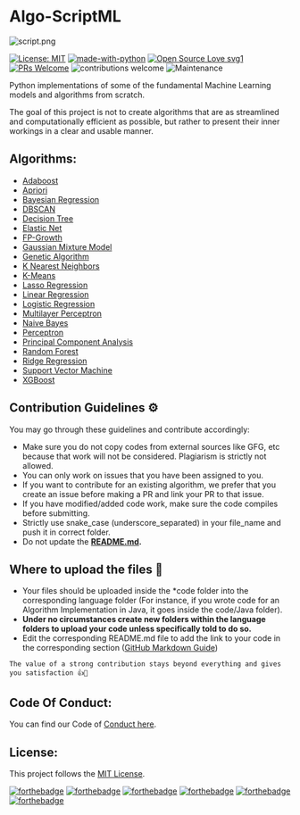# Algo-ScriptML

<img src="https://i.ibb.co/r7xBVvT/script.png" alt="script.png" />

  [![License: MIT](https://img.shields.io/badge/License-MIT-yellow.svg)](https://opensource.org/licenses/MIT) [![made-with-python](https://img.shields.io/badge/Made%20with-Python-1f425f.svg)](https://www.python.org/) [![Open Source Love svg1](https://badges.frapsoft.com/os/v1/open-source.svg?v=103)](https://github.com/ellerbrock/open-source-badges/) [![PRs Welcome](https://img.shields.io/badge/PRs-welcome-brightgreen.svg?style=flat-square)](http://makeapullrequest.com) ![contributions welcome](https://img.shields.io/static/v1.svg?label=Contributions&message=Welcome&color=0059b3&style=flat-square) ![Maintenance](https://img.shields.io/maintenance/yes/2021) 

Python implementations of some of the fundamental Machine Learning models and algorithms from scratch.

The goal of this project is not to create algorithms that are as streamlined and computationally efficient as possible, but rather to present their inner workings in a clear and usable manner.


## Algorithms:

* [Adaboost](https://github.com/Algo-Phantoms/Algo-ScriptML/tree/main/Adaboost)
* [Apriori](https://github.com/Algo-Phantoms/Algo-ScriptML/tree/main/Apriori)
* [Bayesian Regression](https://github.com/Algo-Phantoms/Algo-ScriptML/tree/main/Bayesian%20Regression)
* [DBSCAN](https://github.com/Algo-Phantoms/Algo-ScriptML/tree/main/DBSCAN)
* [Decision Tree](https://github.com/Algo-Phantoms/Algo-ScriptML/tree/main/Decision%20Tree)
* [Elastic Net](https://github.com/Algo-Phantoms/Algo-ScriptML/tree/main/Elastic%20Net)
* [FP-Growth](https://github.com/Algo-Phantoms/Algo-ScriptML/tree/main/FP-Growth)
* [Gaussian Mixture Model](https://github.com/Algo-Phantoms/Algo-ScriptML/tree/main/Gaussian%20Mixture%20Model)
* [Genetic Algorithm](https://github.com/Algo-Phantoms/Algo-ScriptML/tree/main/Genetic%20Algorithm)
* [K Nearest Neighbors](https://github.com/Algo-Phantoms/Algo-ScriptML/tree/main/K%20Nearest%20Neighbors)
* [K-Means](https://github.com/Algo-Phantoms/Algo-ScriptML/tree/main/K-Means)
* [Lasso Regression](https://github.com/Algo-Phantoms/Algo-ScriptML/tree/main/Lasso%20Regression)
* [Linear Regression](https://github.com/Algo-Phantoms/Algo-ScriptML/tree/main/Linear%20Regression)
* [Logistic Regression](https://github.com/Algo-Phantoms/Algo-ScriptML/tree/main/Logistic%20Regression)
* [Multilayer Perceptron](https://github.com/Algo-Phantoms/Algo-ScriptML/tree/main/Multilayer%20Perceptron)
* [Naive Bayes](https://github.com/Algo-Phantoms/Algo-ScriptML/tree/main/Naive%20Bayes)
* [Perceptron](https://github.com/Algo-Phantoms/Algo-ScriptML/tree/main/Perceptron)
* [Principal Component Analysis](https://github.com/Algo-Phantoms/Algo-ScriptML/tree/main/Principal%20Component%20Analaysis)
* [Random Forest](https://github.com/Algo-Phantoms/Algo-ScriptML/tree/main/Random%20Forest)
* [Ridge Regression](https://github.com/Algo-Phantoms/Algo-ScriptML/tree/main/Ridge%20Regression)
* [Support Vector Machine](https://github.com/Algo-Phantoms/Algo-ScriptML/tree/main/Support%20Vector%20Machine)
* [XGBoost](https://github.com/Algo-Phantoms/Algo-ScriptML/tree/main/XGBoost)

## Contribution Guidelines ⚙️
You may go through these guidelines and contribute accordingly:

* Make sure you do not copy codes from external sources like GFG, etc because that work will not be considered. Plagiarism is strictly not allowed.
* You can only work on issues that you have been assigned to you.
* If you want to contribute for an existing algorithm, we prefer that you create an issue before making a PR and link your PR to that issue.
* If you have modified/added code work, make sure the code compiles before submitting.
* Strictly use snake_case (underscore_separated) in your file_name and push it in correct folder.
* Do not update the **[README.md](https://github.com/Algo-Phantoms/Algo-ScriptML/blob/main/README.md).**

## Where to upload the files 📂

* Your files should be uploaded inside the *code folder into the corresponding language folder (For instance, if you wrote code for an Algorithm Implementation in Java, it goes inside the code/Java folder).
* **Under no circumstances create new folders within the language folders to upload your code unless specifically told to do so.**
* Edit the corresponding README.md file to add the link to your code in the corresponding section ([GitHub Markdown Guide](https://guides.github.com/features/mastering-markdown/))

```
The value of a strong contribution stays beyond everything and gives you satisfaction 👍🌟
```

## Code Of Conduct:

You can find our Code of [Conduct here](https://github.com/Algo-Phantoms/Algo-ScriptML/blob/main/CODE_OF_CONDUCT.md).

## License: 

This project follows the [MIT License](https://choosealicense.com/licenses/mit/).



[![forthebadge](https://forthebadge.com/images/badges/built-with-love.svg)](https://forthebadge.com) [![forthebadge](https://forthebadge.com/images/badges/uses-git.svg)](https://forthebadge.com) [![forthebadge](https://forthebadge.com/images/badges/built-with-love.svg)](https://forthebadge.com) [![forthebadge](https://forthebadge.com/images/badges/made-with-python.svg)](https://forthebadge.com)  [![forthebadge](https://forthebadge.com/images/badges/built-by-developers.svg)](https://forthebadge.com) [![forthebadge](https://forthebadge.com/images/badges/open-source.svg)](https://forthebadge.com) 
